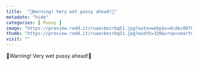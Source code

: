 ```yaml
---
title:  "🌹Warning! Very wet pussy ahead!🌹"
metadate: "hide"
categories: [ Pussy ]
image: "https://preview.redd.it/ruaecbezrbq51.jpg?auto=webp&s=dcdec897805c55574872a5dd2ba9ca21495718fc"
thumb: "https://preview.redd.it/ruaecbezrbq51.jpg?width=320&crop=smart&auto=webp&s=019907c3f9383bebfd651c810f6b3573a87822ab"
visit: ""
---
```

🌹Warning! Very wet pussy ahead!🌹

